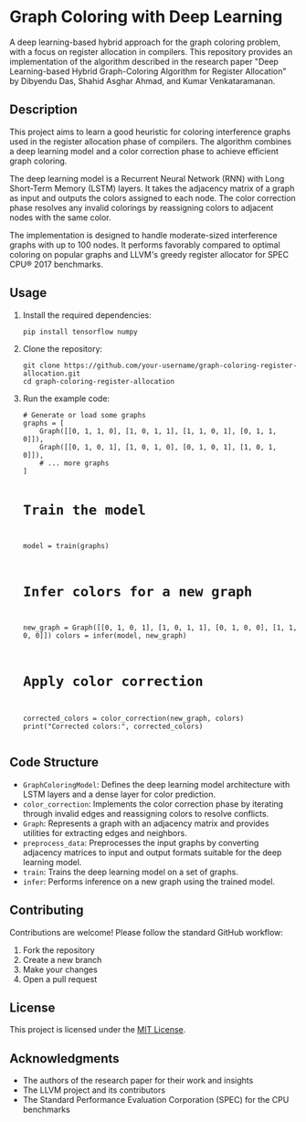 <div class="title">
  <h1>Graph Coloring with Deep Learning</h1>
</div>

<p>A deep learning-based hybrid approach for the graph coloring problem, with a focus on register allocation in compilers. This repository provides an implementation of the algorithm described in the research paper "Deep Learning-based Hybrid Graph-Coloring Algorithm for Register Allocation" by Dibyendu Das, Shahid Asghar Ahmad, and Kumar Venkataramanan.</p>

<div class="description">
  <h2>Description</h2>
  <p>This project aims to learn a good heuristic for coloring interference graphs used in the register allocation phase of compilers. The algorithm combines a deep learning model and a color correction phase to achieve efficient graph coloring.</p>
  <p>The deep learning model is a Recurrent Neural Network (RNN) with Long Short-Term Memory (LSTM) layers. It takes the adjacency matrix of a graph as input and outputs the colors assigned to each node. The color correction phase resolves any invalid colorings by reassigning colors to adjacent nodes with the same color.</p>
  <p>The implementation is designed to handle moderate-sized interference graphs with up to 100 nodes. It performs favorably compared to optimal coloring on popular graphs and LLVM's greedy register allocator for SPEC CPU® 2017 benchmarks.</p>
</div>

<div class="usage">
  <h2>Usage</h2>
  <ol>
    <li>Install the required dependencies:
      <pre><code>pip install tensorflow numpy</code></pre>
    </li>
    <li>Clone the repository:
      <pre><code>git clone https://github.com/your-username/graph-coloring-register-allocation.git
cd graph-coloring-register-allocation</code></pre>
    </li>
    <li>Run the example code:
      <pre><code class="python"># Generate or load some graphs
graphs = [
    Graph([[0, 1, 1, 0], [1, 0, 1, 1], [1, 1, 0, 1], [0, 1, 1, 0]]),
    Graph([[0, 1, 0, 1], [1, 0, 1, 0], [0, 1, 0, 1], [1, 0, 1, 0]]),
    # ... more graphs
]

# Train the model
model = train(graphs)

# Infer colors for a new graph
new_graph = Graph([[0, 1, 0, 1], [1, 0, 1, 1], [0, 1, 0, 0], [1, 1, 0, 0]])
colors = infer(model, new_graph)

# Apply color correction
corrected_colors = color_correction(new_graph, colors)
print("Corrected colors:", corrected_colors)</code></pre>
    </li>
  </ol>
</div>

<div class="code-structure">
  <h2>Code Structure</h2>
  <ul>
    <li><code>GraphColoringModel</code>: Defines the deep learning model architecture with LSTM layers and a dense layer for color prediction.</li>
    <li><code>color_correction</code>: Implements the color correction phase by iterating through invalid edges and reassigning colors to resolve conflicts.</li>
    <li><code>Graph</code>: Represents a graph with an adjacency matrix and provides utilities for extracting edges and neighbors.</li>
    <li><code>preprocess_data</code>: Preprocesses the input graphs by converting adjacency matrices to input and output formats suitable for the deep learning model.</li>
    <li><code>train</code>: Trains the deep learning model on a set of graphs.</li>
    <li><code>infer</code>: Performs inference on a new graph using the trained model.</li>
  </ul>
</div>

<div class="contributing">
  <h2>Contributing</h2>
  <p>Contributions are welcome! Please follow the standard GitHub workflow:</p>
  <ol>
    <li>Fork the repository</li>
    <li>Create a new branch</li>
    <li>Make your changes</li>
    <li>Open a pull request</li>
  </ol>
</div>

<div class="license">
  <h2>License</h2>
  <p>This project is licensed under the <a href="LICENSE">MIT License</a>.</p>
</div>

<div class="acknowledgments">
  <h2>Acknowledgments</h2>
  <ul>
    <li>The authors of the research paper for their work and insights</li>
    <li>The LLVM project and its contributors</li>
    <li>The Standard Performance Evaluation Corporation (SPEC) for the CPU benchmarks</li>
  </ul>
</div>
